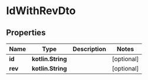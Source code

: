 
# IdWithRevDto

## Properties
Name | Type | Description | Notes
------------ | ------------- | ------------- | -------------
**id** | **kotlin.String** |  |  [optional]
**rev** | **kotlin.String** |  |  [optional]
